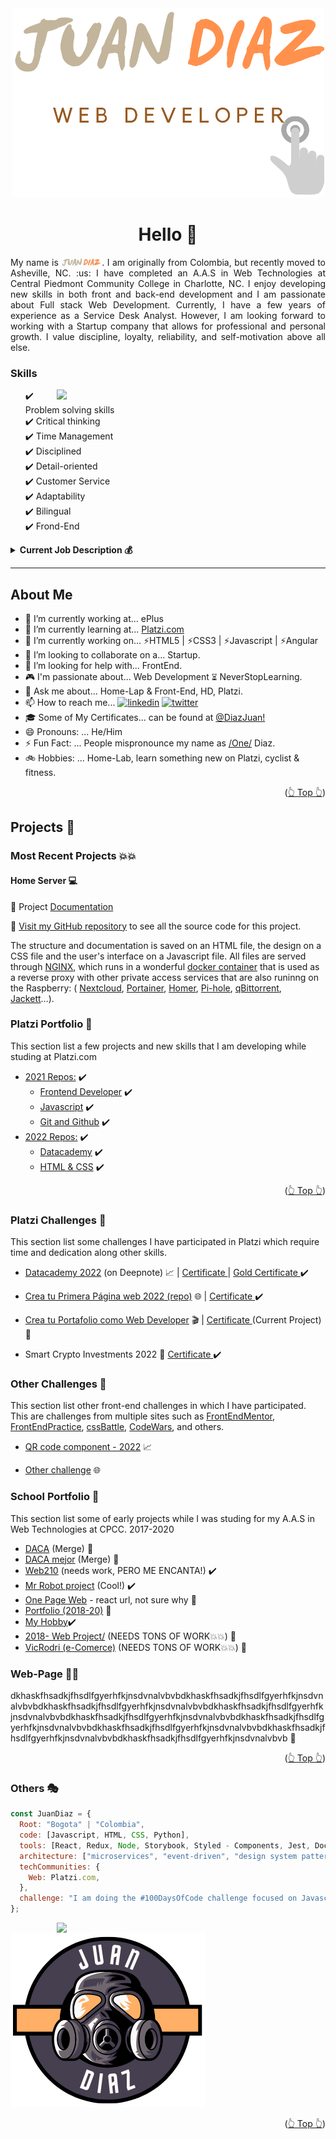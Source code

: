 <div id="top"></div>
<!--
[![Contributors][contributors-shield]][contributors-url]
[![Forks][forks-shield]][forks-url]
[![Stargazers][stars-shield]][stars-url]
[![Issues][issues-shield]][issues-url]
[![MIT License][license-shield]][license-url]
[![LinkedIn][linkedin-shield]][linkedin-url]
-->

<!-- Editor de README.md

https://pandao.github.io/editor.md/en.html
https://www.notion.so/GitHub-Tools-Edit-readme-a55ee707b3914b88b9a92a7a104b3b6c

 -->

<!-- PROJECT LOGO -->
<div align="center">
  <a href="https://github.com/JuanPabloDiaz?tab=repositories">
    <img src="images/logoNoBG_S.png" alt="Logo">
  </a>

# Hello 👋

<p align="justify">
My name is <img src="images/juanDiazNombre.png" alt="Juan Diaz" width="65">. I am originally from Colombia, but recently moved to Asheville, NC. :us: I have completed an A.A.S in Web Technologies at Central Piedmont Community College in Charlotte, NC. I enjoy developing new skills in both front and back-end development and I am passionate about Full stack Web Development. Currently, I have a few years of experience as a Service Desk Analyst. However, I am looking forward to working with a Startup company that allows for professional and personal growth.  I value discipline, loyalty, reliability, and self-motivation above all else.</p>
</div>

<div>
<!-- My Skills -->
  <h3>Skills</h3>
<img align='right' src="https://media4.giphy.com/media/vLpclx5lofmqnEswm0/giphy.gif?cid=ecf05e47gzy4xfa4dq1asdzb0xd7hp4w5g4tr178bgnwyw0f&rid=giphy.gif&ct=g" width="430">
  <ul>
    <div>✔️ Problem solving skills</div>
    <div>✔️ Critical thinking</div>
    <div>✔️ Time Management</div>
    <div>✔️ Disciplined</div>
    <div>✔️ Detail-oriented</div>
    <div>✔️ Customer Service</div>
    <div>✔️ Adaptability</div>
    <div>✔️ Bilingual</div>
    <div>✔️ Frond-End</div>

  </ul>

<!-- Job Description -->
<details>
  <summary><b>Current Job Description 💰</b></summary>
  <ul>
    <li>Handles technical troubleshooting within an enterprise environment. Navigates common issues such as user administration, network outages, network printers, IP phones and enterprise tools.</li>
  <li>Provides remote assistance with software deployment, and system configuration.</li>
  <li>Effectively communicate with a variety of departments.</li>
  <li>Proactively investigate and resolve end user problems/complications. </li>
  <li>Adaptability to multiple enterprise environments.Following a process oriented approach. </li>
  <li>Utilizes problem solving skills to find solutions to unusual issues. </li>
  </ul>
</details>
</div>

<hr>

## About Me

- 📱 I’m currently working at... ePlus
- 🌱 I’m currently learning at... [Platzi.com](https://Platzi.com)
- 📆 I’m currently working on... ⚡HTML5 | ⚡CSS3 | ⚡Javascript | ⚡Angular
- 👯 I’m looking to collaborate on a... Startup.
- 🤔 I’m looking for help with... FrontEnd.
- 🎮 I'm passionate about... Web Development ⏳︎ NeverStopLearning.
- 💬 Ask me about... Home-Lap & Front-End, HD, Platzi.
- 📫 How to reach me... <a href="https://www.linkedin.com/in/juandiaz-col/" title="linkedin"><img src="https://www.freepnglogos.com/uploads/linkedin-social-media-logo-7.png" width="20" alt="linkedin" /></a>
  <a href="https://www.twitter.com/1diazdev" title="twitter"><img src="https://www.freepnglogos.com/uploads/twitter-logo-png/twitter-logo-vector-png-clipart-1.png" width="20" alt="twitter" /></a>
- 🎓 Some of My Certificates... can be found at [@DiazJuan!](https://platzi.com/@DiazJuan/)
- 😄 Pronouns: ... He/Him
- ⚡ Fun Fact: ... People mispronounce my name as [/One/](https://www.youtube.com/watch?v=14mwhbIMFVE&t=23s) Diaz.
- 🚲 Hobbies: ... Home-Lab, learn something new on Platzi, cyclist & fitness.

<p align="right">(<a href="#top">👆 Top 👆</a>)</p>

  <!--
  icons...
  https://gist.github.com/rxaviers/7360908
  -->
  <!-- THE PROJECTS -->

## Projects 🚀

### Most Recent Projects 💥💥


#### Home Server 💻

💾 Project [Documentation](https://juanpablodiaz.github.io/SelfHosting-PiServer/)

:link: [Visit my GitHub repository](https://github.com/JuanPabloDiaz/SelfHosting-PiServer) to see all the source code for this project.

<p>
The structure and documentation is saved on an HTML file, the design on a CSS file and the user's interface on a Javascript file. All files are served through <a href="https://www.nginx.com/ " target="_blank " rel="noopener noreferrer ">NGINX</a>, which runs in a wonderful
<a href="https://github.com/linuxserver/docker-letsencrypt " target="_blank " rel="noopener noreferrer ">docker container</a> that is used as a reverse proxy with other
private access services that are also runinng on the Raspberry:
( <a href="https://nextcloud.com/ " target="_blank " rel="noopener noreferrer ">Nextcloud</a>, <a href="https://portainer.com " target="_blank " rel="noopener noreferrer ">Portainer</a>, <a href="https://hub.docker.com/r/b4bz/homer
" target="_blank " rel="noopener noreferrer ">Homer</a>, <a href="https://pi-hole.net/ " target="_blank " rel="noopener noreferrer ">Pi-hole</a>, <a href="https://github.com/linuxserver/docker-qbittorrent " target="_blank " rel="noopener
noreferrer ">qBittorrent</a>, <a href="https://fleet.linuxserver.io/image?name=linuxserver/jackett " target="_blank " rel="noopener noreferrer ">Jackett</a>…).
</p>

<!-- Platzi -->

### Platzi Portfolio 💼

This section list a few projects and new skills that I am developing while studing at Platzi.com

<!-- REPOS THAT I NEED TO FIX -->


- [2021 Repos:](https://github.com/JuanPabloDiaz/platzi/tree/main/2021) ✔️
  - [Frontend Developer](https://github.com/JuanPabloDiaz/platzi/tree/main/2021/frontendDeveloper) ✔️
  - [Javascript](https://github.com/JuanPabloDiaz/platzi/tree/main/2021/jsBasico) ✔️
  - [Git and Github](https://github.com/JuanPabloDiaz/hyperblog) ✔️
- [2022 Repos:](https://github.com/JuanPabloDiaz/platzi/tree/main/2022) ✔️
  - [Datacademy](https://github.com/JuanPabloDiaz/platzi/tree/main/2022/datacademy) ✔️
  - [HTML & CSS](https://github.com/JuanPabloDiaz/platzi/tree/main/2022/definitivoHTMLyCSS) ✔️

<p align="right">(<a href="#top">👆 Top 👆</a>)</p>

  <!-- Certificates of challenges -->

### Platzi Challenges 🎲

This section list some challenges I have participated in Platzi which require time and dedication along other skills.

- [Datacademy 2022](https://deepnote.com/workspace/juandiaz-7746519b-662c-4b7c-b97f-9577567b2970/project/Proyecto-Datacademy-b6457371-4e49-4f83-96ab-1232331cf711/%2FdataProyect%2Ftemplate_proyecto_datacademy.ipynb) (on Deepnote) 📈 | [Certificate ](https://platzi.com/p/DiazJuan/curso/2681-datacademy/diploma/detalle/) | [Gold Certificate ](https://platzi.com/p/DiazJuan/curso/3105-datacademy-proyecto-2022/diploma/detalle/) ✔️

- [Crea tu Primera Página web 2022 (repo)](https://github.com/JuanPabloDiaz/platzi/tree/main/2022/definitivoHTMLyCSS/web2022Challenges) 🌐 | [Certificate ](https://platzi.com/p/DiazJuan/curso/2940-primera-pagina-web-2022-diploma/diploma/detalle/) ✔️

- [Crea tu Portafolio como Web Developer](https://platzi.com/blog/portafolio-web-2022/) 🎬 | [Certificate ](#)  (Current Project) 🚧

- Smart Crypto Investments 2022 📀 [Certificate ](https://platzi.com/p/DiazJuan/curso/2787-smart-crypto-investments/diploma/detalle/) ✔️



  <!-- - [](https:///) -->

  <!-- Certificates of challenges -->

### Other Challenges 🎪

This section list other front-end challenges in which I have participated. This are challenges from multiple sites such as [FrontEndMentor](http://frontendmentor.io/), [FrontEndPractice](https://www.frontendpractice.com/), [cssBattle](https://cssbattle.dev/), [CodeWars](https://www.codewars.com/), and others.

- [QR code component - 2022](https://github.com/JuanPabloDiaz/front-endMentor_challenges) 📈
- [Other challenge](#) 🌐

    <!-- SCHOOL PROJECTS -->

### School Portfolio 🏫

This section list some of early projects while I was studing for my A.A.S in Web Technologies at CPCC. 2017-2020

<!-- LOS QUE TIENEN EL ✔️ ==> YA LOS REVISE & ESTA DECENTE -->

- [DACA](https://juanpablodiaz.github.io/2018/DACA/index.html) (Merge) 🚧
- [DACA mejor](https://juanpablodiaz.github.io/2018/web140/DACA/) (Merge) 🚧
- [Web210](https://juanpablodiaz.github.io/web210) (needs work, PERO ME ENCANTA!) ✔️
- [Mr Robot project](https://juanpablodiaz.github.io/2021/mrRobot/) (Cool!) ✔️
- [One Page Web](https://reactjs.org/) - react url, not sure why 🚧
- [Portfolio (2018-20)](https://juanpablodiaz.github.io/) 🚧
- [My Hobby](https://juanpablodiaz.github.io/WEB_Intership2019/scrollTemp.html)✔️
- [2018- Web Project/](https://juanpablodiaz.github.io/2018/web110/project/index.html) (NEEDS TONS OF WORK💥💥) 🚧
- [VicRodri (e-Comerce)](https://juanpablodiaz.github.io/2018/!brandVicRodri/index.html) (NEEDS TONS OF WORK💥💥) 🚧
  <!-- - [](https:///) -->
  <!-- - [](https:///) -->

### Web-Page 🔰🌐

dkhaskfhsadkjfhsdlfgyerhfkjnsdvnalvbvbdkhaskfhsadkjfhsdlfgyerhfkjnsdvnalvbvbdkhaskfhsadkjfhsdlfgyerhfkjnsdvnalvbvbdkhaskfhsadkjfhsdlfgyerhfkjnsdvnalvbvbdkhaskfhsadkjfhsdlfgyerhfkjnsdvnalvbvbdkhaskfhsadkjfhsdlfgyerhfkjnsdvnalvbvbdkhaskfhsadkjfhsdlfgyerhfkjnsdvnalvbvbdkhaskfhsadkjfhsdlfgyerhfkjnsdvnalvbvbdkhaskfhsadkjfhsdlfgyerhfkjnsdvnalvbvb 🚧

<p align="right">(<a href="#top">👆 Top 👆</a>)</p>

### Others 🎭

```javascript
const JuanDiaz = {
  Root: "Bogota" | "Colombia",
  code: [Javascript, HTML, CSS, Python],
  tools: [React, Redux, Node, Storybook, Styled - Components, Jest, Docker],
  architecture: ["microservices", "event-driven", "design system pattern"],
  techCommunities: {
    Web: Platzi.com,
  },
  challenge: "I am doing the #100DaysOfCode challenge focused on Javascript",
};
```

  <!-- Path: "Charlotte" | "NC", -->

<img align='right' src="https://media3.giphy.com/media/iIqmM5tTjmpOB9mpbn/giphy.gif?cid=ecf05e47gzy4xfa4dq1asdzb0xd7hp4w5g4tr178bgnwyw0f&rid=giphy.gif&ct=g" width="430">

  <img src="images/JD-game.png" alt="game">

<p align="right">(<a href="#top">👆 Top 👆</a>)</p>
